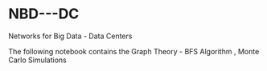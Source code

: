 # NBD---DC

Networks for Big Data - Data Centers

The following notebook contains the Graph Theory - BFS Algorithm , Monte Carlo Simulations
